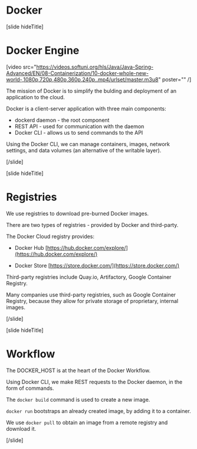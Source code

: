# Docker

[slide hideTitle]

# Docker Engine

[video src="https://videos.softuni.org/hls/Java/Java-Spring-Advanced/EN/08-Containerization/10-docker-whole-new-world-,1080p,720p,480p,360p,240p,.mp4/urlset/master.m3u8" poster="" /]

The mission of Docker is to simplify the bulding and deployment of an application to the cloud.

Docker is a client-server application with three main components:

- dockerd daemon - the root component
- REST API - used for communication with the daemon
- Docker CLI - allows us to send commands to the API

Using the Docker CLI, we can manage containers, images, network settings, and data volumes (an alternative of the writable layer).

[/slide]

[slide hideTitle]

# Registries

We use registries to download pre-burned Docker images.

There are two types of registries - provided by Docker and third-party.

The Docker Cloud registry provides:

- Docker Hub [https://hub.docker.com/explore/](https://hub.docker.com/explore/)​

- Docker Store [https://store.docker.com/](https://store.docker.com/)

Third-party registries include Quay.io, Artifactory, Google Container Registry.

Many companies use third-party registries, such as Google Container Registry, because they allow for private storage of proprietary, internal images.

[/slide]

[slide hideTitle]

# Workflow

The DOCKER_HOST is at the heart of the Docker Workflow.

Using Docker CLI, we make REST requests to the Docker daemon, in the form of commands.

The `docker build` command is used to create a new image.

`docker run` bootstraps an already created image, by adding it to a container. 

We use `docker pull` to obtain an image from a remote registry and download it.

[/slide]